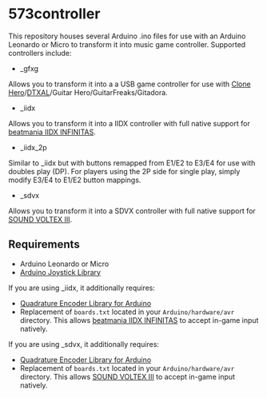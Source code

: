 # 573controller

This repository houses several Arduino .ino files for use with an Arduino Leonardo or Micro to transform it into music game controller. Supported controllers include:

* _gfxg 

Allows you to transform it into a a USB game controller for use with [Clone Hero](https://clonehero.net)/[DTXAL](http://senamih.com/dtxal)/Guitar Hero/GuitarFreaks/Gitadora.

* _iidx

Allows you to transform it into a IIDX controller with full native support for [beatmania IIDX INFINITAS](https://p.eagate.573.jp/game/eac2dx/infinitas).

* _iidx_2p

Similar to _iidx but with buttons remapped from E1/E2 to E3/E4 for use with doubles play (DP). For players using the 2P side for single play, simply modify E3/E4 to E1/E2 button mappings.

* _sdvx

Allows you to transform it into a SDVX controller with full native support for [SOUND VOLTEX III](https://p.eagate.573.jp/game/eacsdvx/iii).

## Requirements
* Arduino Leonardo or Micro
* [Arduino Joystick Library](https://github.com/MHeironimus/ArduinoJoystickLibrary)

If you are using _iidx, it additionally requires:
* [Quadrature Encoder Library for Arduino](https://github.com/PaulStoffregen/Encoder)
* Replacement of `boards.txt` located in your `Arduino/hardware/avr` directory. This allows [beatmania IIDX INFINITAS](https://p.eagate.573.jp/game/eac2dx/infinitas) to accept in-game input natively.

If you are using _sdvx, it additionally requires:
* [Quadrature Encoder Library for Arduino](https://github.com/PaulStoffregen/Encoder)
* Replacement of `boards.txt` located in your `Arduino/hardware/avr` directory. This allows [SOUND VOLTEX III](https://p.eagate.573.jp/game/eacsdvx/iii) to accept in-game input natively.
